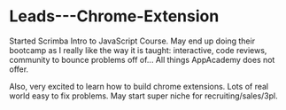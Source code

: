 # Leads---Chrome-Extension

Started Scrimba Intro to JavaScript Course. May end up doing their bootcamp as I really like the way it is taught: interactive, code reviews, community to bounce problems off of... All things AppAcademy does not offer.  

Also, very excited to learn how to build chrome extensions. Lots of real world easy to fix problems. May start super niche for recruiting/sales/3pl.
